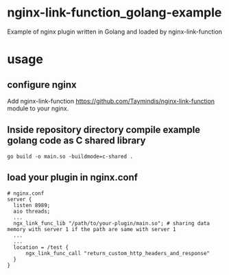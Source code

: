 # nginx-link-function_golang-example
Example of nginx plugin written in Golang and loaded by nginx-link-function

# usage

## configure nginx
Add nginx-link-function https://github.com/Taymindis/nginx-link-function module to your nginx.

## Inside repository directory compile example golang code as C shared library
```go build -o main.so -buildmode=c-shared .```

## load your plugin in nginx.conf

```
# nginx.conf
server {
  listen 8989;
  aio threads;
  ...
  ngx_link_func_lib "/path/to/your-plugin/main.so"; # sharing data memory with server 1 if the path are same with server 1
  ...
  ...
  location = /test {
      ngx_link_func_call "return_custom_http_headers_and_response" 
  }
}
```

